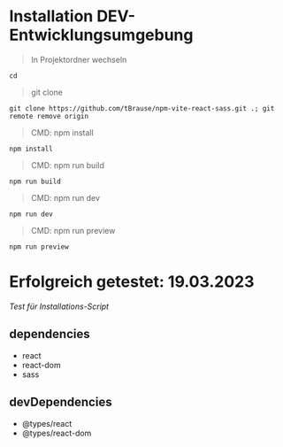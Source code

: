 # Installation DEV-Entwicklungsumgebung

> In Projektordner wechseln

    cd

> git clone

    git clone https://github.com/tBrause/npm-vite-react-sass.git .; git remote remove origin

> CMD: npm install

    npm install

> CMD: npm run build

    npm run build

> CMD: npm run dev

    npm run dev

> CMD: npm run preview

    npm run preview

# Erfolgreich getestet: 19.03.2023

_Test für Installations-Script_

## dependencies

- react
- react-dom
- sass

## devDependencies

- @types/react
- @types/react-dom
